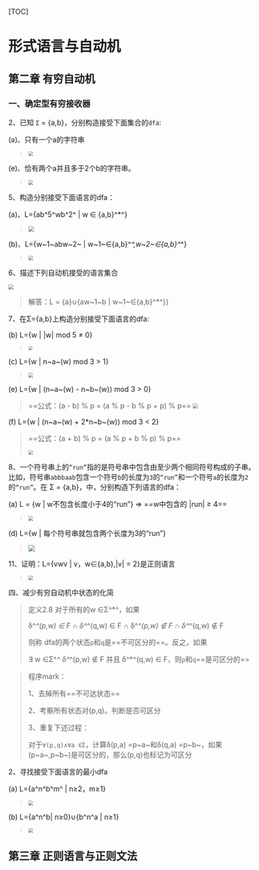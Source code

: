 [TOC]

# 形式语言与自动机

## 第二章 有穷自动机

### 一、确定型有穷接收器

2、已知 `Σ` = {a,b}，分别构造接受下面集合的`dfa`:

(a)、只有一个a的字符串

> <img src="./picture/形式语言与自动机-第二章-(一)2a.png" style="zoom:60%;" />

(e)、恰有两个a并且多于2个b的字符串。

> <img src="./picture/形式语言与自动机-第二章-(一)2e.png" style="zoom:60%;" />

5、构造分别接受下面语言的dfa：

(a)、L={ab^5^wb^2^ | w ∈ {a,b}^*^}

> <img src="./picture/形式语言与自动机-第二章-(一)5a.png" style="zoom:67%;" />

(b)、L={w~1~abw~2~ | w~1~∈{a,b}^*^,w~2~∈{a,b}^*^}

> <img src="./picture/形式语言与自动机-第二章-(一)5b.png" style="zoom:60%;" />

6、描述下列自动机接受的语言集合

<img src="./picture/形式语言与自动机-第二章-(一)6.png" style="zoom:60%;" />

> 解答：L = {a}∪{aw~1~b | w~1~∈{a,b}^*^}}

7、在Σ={a,b}上构造分别接受下面语言的dfa:

(b) L={w | |w| mod 5 ≠ 0} 

> <img src="./picture/形式语言与自动机-第二章-(一)7b.png" style="zoom:50%;" />

(c) L={w | n~a~(w) mod 3 > 1} 

> <img src="./picture/形式语言与自动机-第二章-(一)7c.png" style="zoom:60%;" />

(e) L={w | (n~a~(w) - n~b~(w)) mod 3 > 0}

> ==公式：(a - b) % p = (a % p - b % p + p) % p==
> <img src="./picture/形式语言与自动机-第二章-(一)7e.png" style="zoom:60%;" />

(f) L={w | (n~a~(w) + 2*n~b~(w)) mod 3 < 2}

> ==公式：(a + b) % p = (a % p + b % p) % p==
>
> <img src="./picture/形式语言与自动机-第二章-(一)7f.png" style="zoom:60%;" />

8、一个符号串上的`“run”`指的是符号串中包含由至少两个相同符号构成的子串。比如，符号串`abbbaab`包含一个符号`b`的长度为`3`的`“run”`和一个符号`a`的长度为`2`的`“run”`。在 Σ = {a,b}，中，分别构造下列语言的dfa：

(a) L = {w | w不包含长度小于4的“run”} => ==w中包含的 |run| ≥ 4==

> <img src="./picture/形式语言与自动机-第二章-(一)-8a.png" style="zoom:60%;" />

(d) L={w | 每个符号串就包含两个长度为3的“run”}

> <img src="./picture/形式语言与自动机-第二章-(一)8d.png" style="zoom:80%;" />

11、证明：L={vwv | v，w∈{a,b},|v| = 2}是正则语言

> <img src="./picture/形式语言与自动机-第二章(一)11.png" style="zoom:60%;" />

四、减少有穷自动机中状态的化简

> 定义2.8 对于所有的w ∈Σ^*^，如果
>
> δ^*^(p,w) ∈ F ∩ δ^*^(q,w) ∈ F ∩ δ^*^(p,w) ∉ F ∩ δ^*^(q,w) ∉ F
>
> 则称 dfa的两个状态`p`和`q`是==不可区分的==。反之，如果
>
> ∃ w ∈Σ^*^   δ^*^(p,w) ∉ F 并且 δ^*^(q,w) ∈ F，则`p`和`q`==是可区分的==

> 程序mark：
>
> 1、去掉所有==不可达状态==
>
> 2、考察所有状态对(p,q)。判断是否可区分
>
> 3、重复下述过程：
>
> 对于`∀(p,q)∧∀a ∈Σ`，计算δ(p,a) =p~a~和δ(q,a) =p~b~，如果(p~a~,p~b~)是可区分的，那么(p,q)也标记为可区分

2、寻找接受下面语言的最小dfa

(a) L={a^n^b^m^ | n≥2，m≥1}

> <img src="./picture/形式语言与自动机-第二章-(四)2a.png" style="zoom:60%;" />

(b) L={a^n^b| n≥0}∪{b^n^a | n≥1}

> <img src="./picture/形式语言与自动机-第二章-(四)2b.png" style="zoom:60%;" />

## 第三章 正则语言与正则文法

